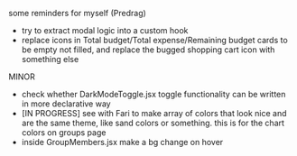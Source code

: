 some reminders for myself (Predrag)

- try to extract modal logic into a custom hook
- replace icons in Total budget/Total expense/Remaining budget cards to be empty not filled, and replace the bugged shopping cart icon with something else

MINOR

- check whether DarkModeToggle.jsx toggle functionality can be written in more declarative way
- [IN PROGRESS] see with Fari to make array of colors that look nice and are the same theme, like sand colors or something. this is for the chart colors on groups page
- inside GroupMembers.jsx make a bg change on hover

